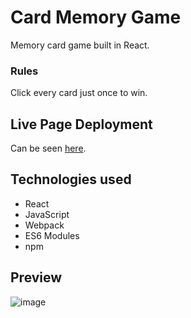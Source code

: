 # Card Memory Game
Memory card game built in React. 
### Rules
Click every card just once to win. 

## Live Page Deployment
Can be seen [here](https://yomanbest-memory-cards.netlify.app).

## Technologies used
- React
- JavaScript
- Webpack
- ES6 Modules
- npm

## Preview
![image](https://github.com/Yomanbest67/memory-game/assets/106496623/9a59fa1b-0dff-4bd7-bea5-b3503586efbf)
